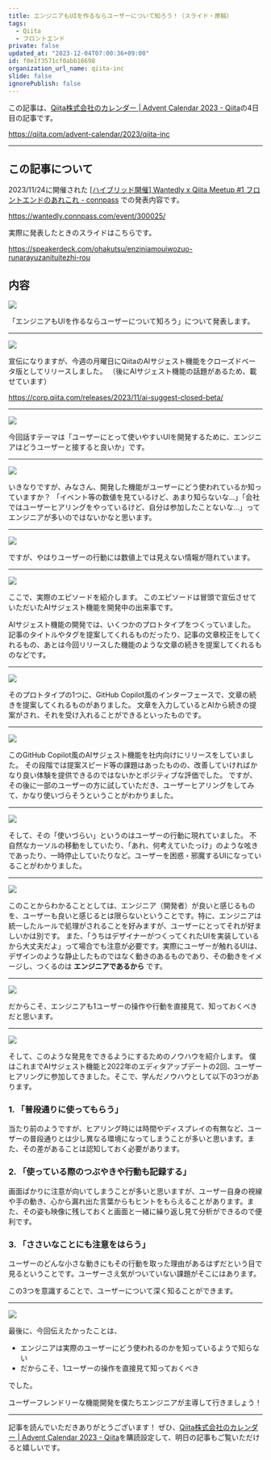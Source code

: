 ```yaml
---
title: エンジニアもUIを作るならユーザーについて知ろう！（スライド・原稿）
tags:
  - Qiita
  - フロントエンド
private: false
updated_at: "2023-12-04T07:00:36+09:00"
id: f0e1f3571cf0abb16698
organization_url_name: qiita-inc
slide: false
ignorePublish: false
---
```


この記事は、[Qiita株式会社のカレンダー | Advent Calendar 2023 - Qiita](https://qiita.com/advent-calendar/2023/qiita-inc)の4日目の記事です。

https://qiita.com/advent-calendar/2023/qiita-inc

---

## この記事について

2023/11/24に開催された [[ハイブリッド開催] Wantedly x Qiita Meetup #1 フロントエンドのあれこれ - connpass](https://wantedly.connpass.com/event/300025/) での発表内容です。

https://wantedly.connpass.com/event/300025/

実際に発表したときのスライドはこちらです。

https://speakerdeck.com/ohakutsu/enziniamouiwozuo-runarayuzanituitezhi-rou

## 内容

![](https://qiita-image-store.s3.ap-northeast-1.amazonaws.com/0/352836/3710a2db-0f28-0dbd-be15-bd665564c790.jpeg)

「エンジニアもUIを作るならユーザーについて知ろう」について発表します。

---

![](https://qiita-image-store.s3.ap-northeast-1.amazonaws.com/0/352836/5d743569-c156-1de7-924a-91e520328766.jpeg)

宣伝になりますが、今週の月曜日にQiitaのAIサジェスト機能をクローズドベータ版としてリリースしました。
（後にAIサジェスト機能の話題があるため、載せています）

https://corp.qiita.com/releases/2023/11/ai-suggest-closed-beta/

---

![](https://qiita-image-store.s3.ap-northeast-1.amazonaws.com/0/352836/ba6c044c-daf3-5e40-bdbb-9a18b9c7e370.jpeg)

今回話すテーマは「ユーザーにとって使いやすいUIを開発するために、エンジニアはどうユーザーと接すると良いか」です。

---

![](https://qiita-image-store.s3.ap-northeast-1.amazonaws.com/0/352836/e6c9b1a0-dcd4-3843-3301-f22d1f9801b6.jpeg)

いきなりですが、みなさん、開発した機能がユーザーにどう使われているか知っていますか？
「イベント等の数値を見ているけど、あまり知らないな...」「会社ではユーザーヒアリングをやっているけど、自分は参加したことないな...」ってエンジニアが多いのではないかなと思います。

---

![](https://qiita-image-store.s3.ap-northeast-1.amazonaws.com/0/352836/9369be8b-b1b3-e017-3f26-93cc95771f90.jpeg)

ですが、やはりユーザーの行動には数値上では見えない情報が隠れています。

---

![](https://qiita-image-store.s3.ap-northeast-1.amazonaws.com/0/352836/11e919ee-cec8-8f58-8fd2-18ad62ddce48.jpeg)

ここで、実際のエピソードを紹介します。
このエピソードは冒頭で宣伝させていただいたAIサジェスト機能を開発中の出来事です。

AIサジェスト機能の開発では、いくつかのプロトタイプをつくっていました。
記事のタイトルやタグを提案してくれるものだったり、記事の文章校正をしてくれるもの、あとは今回リリースした機能のような文章の続きを提案してくれるものなどです。

---

![](https://qiita-image-store.s3.ap-northeast-1.amazonaws.com/0/352836/2885581f-68eb-140c-309f-87a18835448a.jpeg)

そのプロトタイプの1つに、GitHub Copilot風のインターフェースで、文章の続きを提案してくれるものがありました。
文章を入力しているとAIから続きの提案がされ、それを受け入れることができるといったものです。

---

![](https://qiita-image-store.s3.ap-northeast-1.amazonaws.com/0/352836/b073cd78-edb5-53b0-f62f-a9f40478d695.jpeg)

このGitHub Copilot風のAIサジェスト機能を社内向けにリリースをしていました。
その段階では提案スピード等の課題はあったものの、改善していければかなり良い体験を提供できるのではないかとポジティブな評価でした。
ですが、その後に一部のユーザーの方に試していただき、ユーザーヒアリングをしてみて、かなり使いづらそうということがわかりました。

---

![](https://qiita-image-store.s3.ap-northeast-1.amazonaws.com/0/352836/78fa7e1d-acbe-ced4-daf6-0afd804addfa.jpeg)

そして、その「使いづらい」というのはユーザーの行動に現れていました。
不自然なカーソルの移動をしていたり、「あれ、何考えていたっけ」のような呟きであったり、一時停止していたりなど。ユーザーを困惑・邪魔するUIになっていることがわかりました。

---

![](https://qiita-image-store.s3.ap-northeast-1.amazonaws.com/0/352836/dec9c332-4d1f-9496-f464-18d2886c6d0f.jpeg)

このことからわかることとしては、エンジニア（開発者）が良いと感じるものを、ユーザーも良いと感じるとは限らないということです。特に、エンジニアは統一したルールで処理がされることを好みますが、ユーザーにとってそれが好ましいかは別です。
また、「うちはデザイナーがつくってくれたUIを実装しているから大丈夫だよ」って場合でも注意が必要です。実際にユーザーが触れるUIは、デザインのような静止したものではなく動きのあるものであり、その動きをイメージし、つくるのは **エンジニアであるから** です。

---

![](https://qiita-image-store.s3.ap-northeast-1.amazonaws.com/0/352836/ee2dacdb-a67b-3f11-f19b-e150b6d6443e.jpeg)

だからこそ、エンジニアも1ユーザーの操作や行動を直接見て、知っておくべきだと思います。

---

![](https://qiita-image-store.s3.ap-northeast-1.amazonaws.com/0/352836/1c0d50c9-8d6d-4ba9-e144-1c3356d55139.jpeg)

そして、このような発見をできるようにするためのノウハウを紹介します。
僕はこれまでAIサジェスト機能と2022年のエディタアップデートの2回、ユーザーヒアリングに参加してきました。そこで、学んだノウハウとして以下の3つがあります。

### 1. 「普段通りに使ってもらう」

当たり前のようですが、ヒアリング時には時間やディスプレイの有無など、ユーザーの普段通りとは少し異なる環境になってしまうことが多いと思います。また、その差があることは認知しておく必要があります。

### 2. 「使っている際のつぶやきや行動も記録する」

画面ばかりに注意が向いてしまうことが多いと思いますが、ユーザー自身の視線や手の動き、心から漏れ出た言葉からもヒントをもらえることがあります。また、その姿も映像に残しておくと画面と一緒に繰り返し見て分析ができるので便利です。

### 3. 「ささいなことにも注意をはらう」

ユーザーのどんな小さな動きにもその行動を取った理由があるはずだという目で見るということです。ユーザーさえ気がついていない課題がそこにはあります。

この3つを意識することで、ユーザーについて深く知ることができます。

---

![](https://qiita-image-store.s3.ap-northeast-1.amazonaws.com/0/352836/3103ac65-71c8-7d78-edca-35262dcfb99f.jpeg)

最後に、今回伝えたかったことは、

- エンジニアは実際のユーザーにどう使われるのかを知っているようで知らない
- だからこそ、1ユーザーの操作を直接見て知っておくべき

でした。

ユーザーフレンドリーな機能開発を僕たちエンジニアが主導して行きましょう！

---

記事を読んでいただきありがとうございます！
ぜひ、[Qiita株式会社のカレンダー | Advent Calendar 2023 - Qiita](https://qiita.com/advent-calendar/2023/qiita-inc)を購読設定して、明日の記事もご覧いただけると嬉しいです。

